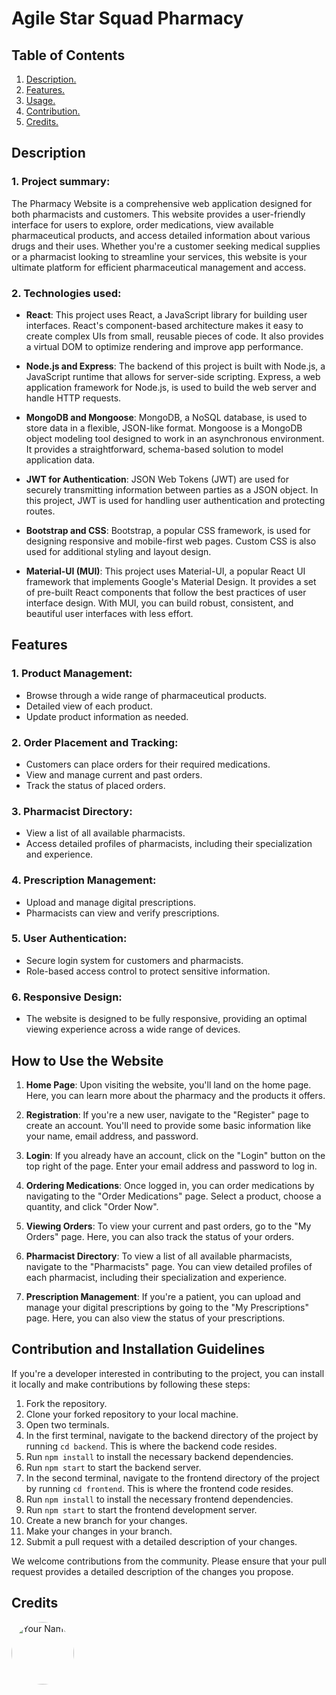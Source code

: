 # Agile Star Squad Pharmacy

## Table of Contents

1. [ Description. ](#desc)
2. [ Features. ](#feats)
3. [ Usage. ](#usage)
4. [ Contribution. ](#contribution)
5. [ Credits. ](#credits)

<a name="desc"></a>

## Description

### 1. Project summary:

The Pharmacy Website is a comprehensive web application designed for both pharmacists and customers. This website provides a user-friendly interface for users to explore, order medications, view available pharmaceutical products, and access detailed information about various drugs and their uses. Whether you're a customer seeking medical supplies or a pharmacist looking to streamline your services, this website is your ultimate platform for efficient pharmaceutical management and access.

### 2. Technologies used:

- **React**: This project uses React, a JavaScript library for building user interfaces. React's component-based architecture makes it easy to create complex UIs from small, reusable pieces of code. It also provides a virtual DOM to optimize rendering and improve app performance.

- **Node.js and Express**: The backend of this project is built with Node.js, a JavaScript runtime that allows for server-side scripting. Express, a web application framework for Node.js, is used to build the web server and handle HTTP requests.

- **MongoDB and Mongoose**: MongoDB, a NoSQL database, is used to store data in a flexible, JSON-like format. Mongoose is a MongoDB object modeling tool designed to work in an asynchronous environment. It provides a straightforward, schema-based solution to model application data.

- **JWT for Authentication**: JSON Web Tokens (JWT) are used for securely transmitting information between parties as a JSON object. In this project, JWT is used for handling user authentication and protecting routes.

- **Bootstrap and CSS**: Bootstrap, a popular CSS framework, is used for designing responsive and mobile-first web pages. Custom CSS is also used for additional styling and layout design.

- **Material-UI (MUI)**: This project uses Material-UI, a popular React UI framework that implements Google's Material Design. It provides a set of pre-built React components that follow the best practices of user interface design. With MUI, you can build robust, consistent, and beautiful user interfaces with less effort.

<a name="feats"></a>

## Features

### 1. Product Management:

- Browse through a wide range of pharmaceutical products.
- Detailed view of each product.
- Update product information as needed.

### 2. Order Placement and Tracking:

- Customers can place orders for their required medications.
- View and manage current and past orders.
- Track the status of placed orders.

### 3. Pharmacist Directory:

- View a list of all available pharmacists.
- Access detailed profiles of pharmacists, including their specialization and experience.

### 4. Prescription Management:

- Upload and manage digital prescriptions.
- Pharmacists can view and verify prescriptions.

### 5. User Authentication:

- Secure login system for customers and pharmacists.
- Role-based access control to protect sensitive information.

### 6. Responsive Design:

- The website is designed to be fully responsive, providing an optimal viewing experience across a wide range of devices.

<a name="usage"></a>

## How to Use the Website

1. **Home Page**: Upon visiting the website, you'll land on the home page. Here, you can learn more about the pharmacy and the products it offers.

2. **Registration**: If you're a new user, navigate to the "Register" page to create an account. You'll need to provide some basic information like your name, email address, and password.

3. **Login**: If you already have an account, click on the "Login" button on the top right of the page. Enter your email address and password to log in.

4. **Ordering Medications**: Once logged in, you can order medications by navigating to the "Order Medications" page. Select a product, choose a quantity, and click "Order Now".

5. **Viewing Orders**: To view your current and past orders, go to the "My Orders" page. Here, you can also track the status of your orders.

6. **Pharmacist Directory**: To view a list of all available pharmacists, navigate to the "Pharmacists" page. You can view detailed profiles of each pharmacist, including their specialization and experience.

7. **Prescription Management**: If you're a patient, you can upload and manage your digital prescriptions by going to the "My Prescriptions" page. Here, you can also view the status of your prescriptions.

<a name="contribution"></a>

## Contribution and Installation Guidelines

If you're a developer interested in contributing to the project, you can install it locally and make contributions by following these steps:

1. Fork the repository.
2. Clone your forked repository to your local machine.
3. Open two terminals.
4. In the first terminal, navigate to the backend directory of the project by running `cd backend`. This is where the backend code resides.
5. Run `npm install` to install the necessary backend dependencies.
6. Run `npm start` to start the backend server.
7. In the second terminal, navigate to the frontend directory of the project by running `cd frontend`. This is where the frontend code resides.
8. Run `npm install` to install the necessary frontend dependencies.
9. Run `npm start` to start the frontend development server.
10. Create a new branch for your changes.
11. Make your changes in your branch.
12. Submit a pull request with a detailed description of your changes.

We welcome contributions from the community. Please ensure that your pull request provides a detailed description of the changes you propose.

<a name="credits"></a>

## Credits

<div>
<a href="https://github.com/youssef-mostafa25">
  <img src="https://github.com/youssef-mostafa25.png" width="100" height="100" alt="Your Name" style="border-radius: 50%;">
</div>
